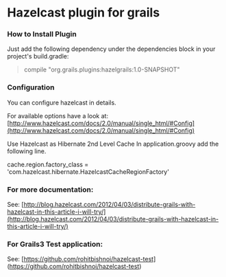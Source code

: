 # Hazelcast plugin for grails

### How to Install Plugin

Just add the following dependency under the dependencies block in your project's build.gradle:

> compile "org.grails.plugins:hazelgrails:1.0-SNAPSHOT"

### Configuration

You can configure hazelcast in details.

For available options have a look at:
[http://www.hazelcast.com/docs/2.0/manual/single_html/#Config](http://www.hazelcast.com/docs/2.0/manual/single_html/#Config)


Use Hazelcast as Hibernate 2nd Level Cache
In application.groovy add the following line.

cache.region.factory_class = 'com.hazelcast.hibernate.HazelcastCacheRegionFactory'

### For more documentation:
See:
[http://blog.hazelcast.com/2012/04/03/distribute-grails-with-hazelcast-in-this-article-i-will-try/](http://blog.hazelcast.com/2012/04/03/distribute-grails-with-hazelcast-in-this-article-i-will-try/)

### For Grails3 Test application:
See:
[https://github.com/rohitbishnoi/hazelcast-test] (https://github.com/rohitbishnoi/hazelcast-test)
